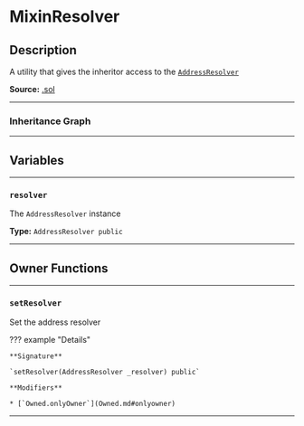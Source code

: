 # MixinResolver

## Description

A utility that gives the inheritor access to the [`AddressResolver`](AddressResolver.md)

**Source:** [.sol](https://github.com/Synthetixio/oikos/blob/master/contracts/MixinResolver.sol)

---

### Inheritance Graph

<!--centered-image>
    ![[name] inheritance graph](../img/graphs/MixinResolver.svg)
</centered-image-->

---

## Variables

---

### `resolver`

The `AddressResolver` instance

**Type:** `AddressResolver public`

---

## Owner Functions

---

### `setResolver`

Set the address resolver

??? example "Details"

    **Signature**

    `setResolver(AddressResolver _resolver) public`

    **Modifiers**

    * [`Owned.onlyOwner`](Owned.md#onlyowner)

---
